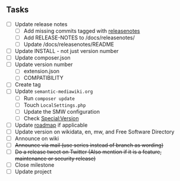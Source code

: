 ## Tasks

- [ ] Update release notes
  - [ ] Add missing commits tagged with [releasenotes](https://github.com/SemanticMediaWiki/SemanticMediaWiki/pulls?q=is%3Apr+is%3Aopen+label%3Areleasenotes)
  - [ ] Add RELEASE-NOTES to /docs/releasenotes/
  - [ ] Update /docs/releasenotes/README
- [ ] Update INSTALL - not just version number
- [ ] Update composer.json
- [ ] Update version number
  - [ ] extension.json
  - [ ] COMPATIBILITY
- [ ] Create tag
- [ ] Update `semantic-mediawiki.org`
  - [ ] Run `composer update`
  - [ ] Touch `LocalSettings.php`
  - [ ] Update the SMW configuration
  - [ ] Check [Special:Version](https://www.semantic-mediawiki.org/wiki/Special:Version)
- [ ] Update [roadmap](https://www.semantic-mediawiki.org/wiki/Roadmap) if applicable
- [ ] Update version on wikidata, en, mw, and Free Software Directory
- [ ] Announce on wiki 
- [ ] <s>Announce via mail (use series instead of branch as wording)</s>
- [ ] <s>Do a release tweet on Twitter (Also mention if it is a feature, maintenance or security release)</s>
- [ ] Close milestone
- [ ] Update project

